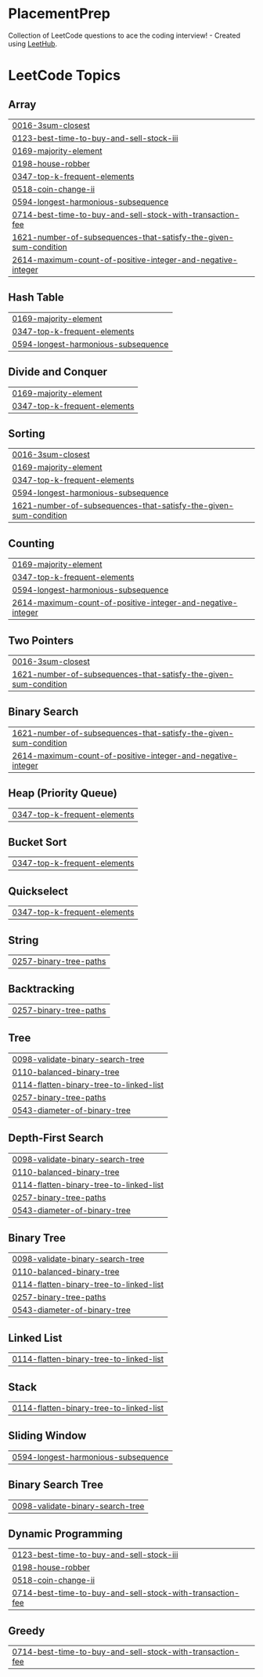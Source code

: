 # PlacementPrep
Collection of LeetCode questions to ace the coding interview! - Created using [LeetHub](https://github.com/QasimWani/LeetHub).

<!---LeetCode Topics Start-->
# LeetCode Topics
## Array
|  |
| ------- |
| [0016-3sum-closest](https://github.com/harshaldevv/PlacementPrep/tree/master/0016-3sum-closest) |
| [0123-best-time-to-buy-and-sell-stock-iii](https://github.com/harshaldevv/PlacementPrep/tree/master/0123-best-time-to-buy-and-sell-stock-iii) |
| [0169-majority-element](https://github.com/harshaldevv/PlacementPrep/tree/master/0169-majority-element) |
| [0198-house-robber](https://github.com/harshaldevv/PlacementPrep/tree/master/0198-house-robber) |
| [0347-top-k-frequent-elements](https://github.com/harshaldevv/PlacementPrep/tree/master/0347-top-k-frequent-elements) |
| [0518-coin-change-ii](https://github.com/harshaldevv/PlacementPrep/tree/master/0518-coin-change-ii) |
| [0594-longest-harmonious-subsequence](https://github.com/harshaldevv/PlacementPrep/tree/master/0594-longest-harmonious-subsequence) |
| [0714-best-time-to-buy-and-sell-stock-with-transaction-fee](https://github.com/harshaldevv/PlacementPrep/tree/master/0714-best-time-to-buy-and-sell-stock-with-transaction-fee) |
| [1621-number-of-subsequences-that-satisfy-the-given-sum-condition](https://github.com/harshaldevv/PlacementPrep/tree/master/1621-number-of-subsequences-that-satisfy-the-given-sum-condition) |
| [2614-maximum-count-of-positive-integer-and-negative-integer](https://github.com/harshaldevv/PlacementPrep/tree/master/2614-maximum-count-of-positive-integer-and-negative-integer) |
## Hash Table
|  |
| ------- |
| [0169-majority-element](https://github.com/harshaldevv/PlacementPrep/tree/master/0169-majority-element) |
| [0347-top-k-frequent-elements](https://github.com/harshaldevv/PlacementPrep/tree/master/0347-top-k-frequent-elements) |
| [0594-longest-harmonious-subsequence](https://github.com/harshaldevv/PlacementPrep/tree/master/0594-longest-harmonious-subsequence) |
## Divide and Conquer
|  |
| ------- |
| [0169-majority-element](https://github.com/harshaldevv/PlacementPrep/tree/master/0169-majority-element) |
| [0347-top-k-frequent-elements](https://github.com/harshaldevv/PlacementPrep/tree/master/0347-top-k-frequent-elements) |
## Sorting
|  |
| ------- |
| [0016-3sum-closest](https://github.com/harshaldevv/PlacementPrep/tree/master/0016-3sum-closest) |
| [0169-majority-element](https://github.com/harshaldevv/PlacementPrep/tree/master/0169-majority-element) |
| [0347-top-k-frequent-elements](https://github.com/harshaldevv/PlacementPrep/tree/master/0347-top-k-frequent-elements) |
| [0594-longest-harmonious-subsequence](https://github.com/harshaldevv/PlacementPrep/tree/master/0594-longest-harmonious-subsequence) |
| [1621-number-of-subsequences-that-satisfy-the-given-sum-condition](https://github.com/harshaldevv/PlacementPrep/tree/master/1621-number-of-subsequences-that-satisfy-the-given-sum-condition) |
## Counting
|  |
| ------- |
| [0169-majority-element](https://github.com/harshaldevv/PlacementPrep/tree/master/0169-majority-element) |
| [0347-top-k-frequent-elements](https://github.com/harshaldevv/PlacementPrep/tree/master/0347-top-k-frequent-elements) |
| [0594-longest-harmonious-subsequence](https://github.com/harshaldevv/PlacementPrep/tree/master/0594-longest-harmonious-subsequence) |
| [2614-maximum-count-of-positive-integer-and-negative-integer](https://github.com/harshaldevv/PlacementPrep/tree/master/2614-maximum-count-of-positive-integer-and-negative-integer) |
## Two Pointers
|  |
| ------- |
| [0016-3sum-closest](https://github.com/harshaldevv/PlacementPrep/tree/master/0016-3sum-closest) |
| [1621-number-of-subsequences-that-satisfy-the-given-sum-condition](https://github.com/harshaldevv/PlacementPrep/tree/master/1621-number-of-subsequences-that-satisfy-the-given-sum-condition) |
## Binary Search
|  |
| ------- |
| [1621-number-of-subsequences-that-satisfy-the-given-sum-condition](https://github.com/harshaldevv/PlacementPrep/tree/master/1621-number-of-subsequences-that-satisfy-the-given-sum-condition) |
| [2614-maximum-count-of-positive-integer-and-negative-integer](https://github.com/harshaldevv/PlacementPrep/tree/master/2614-maximum-count-of-positive-integer-and-negative-integer) |
## Heap (Priority Queue)
|  |
| ------- |
| [0347-top-k-frequent-elements](https://github.com/harshaldevv/PlacementPrep/tree/master/0347-top-k-frequent-elements) |
## Bucket Sort
|  |
| ------- |
| [0347-top-k-frequent-elements](https://github.com/harshaldevv/PlacementPrep/tree/master/0347-top-k-frequent-elements) |
## Quickselect
|  |
| ------- |
| [0347-top-k-frequent-elements](https://github.com/harshaldevv/PlacementPrep/tree/master/0347-top-k-frequent-elements) |
## String
|  |
| ------- |
| [0257-binary-tree-paths](https://github.com/harshaldevv/PlacementPrep/tree/master/0257-binary-tree-paths) |
## Backtracking
|  |
| ------- |
| [0257-binary-tree-paths](https://github.com/harshaldevv/PlacementPrep/tree/master/0257-binary-tree-paths) |
## Tree
|  |
| ------- |
| [0098-validate-binary-search-tree](https://github.com/harshaldevv/PlacementPrep/tree/master/0098-validate-binary-search-tree) |
| [0110-balanced-binary-tree](https://github.com/harshaldevv/PlacementPrep/tree/master/0110-balanced-binary-tree) |
| [0114-flatten-binary-tree-to-linked-list](https://github.com/harshaldevv/PlacementPrep/tree/master/0114-flatten-binary-tree-to-linked-list) |
| [0257-binary-tree-paths](https://github.com/harshaldevv/PlacementPrep/tree/master/0257-binary-tree-paths) |
| [0543-diameter-of-binary-tree](https://github.com/harshaldevv/PlacementPrep/tree/master/0543-diameter-of-binary-tree) |
## Depth-First Search
|  |
| ------- |
| [0098-validate-binary-search-tree](https://github.com/harshaldevv/PlacementPrep/tree/master/0098-validate-binary-search-tree) |
| [0110-balanced-binary-tree](https://github.com/harshaldevv/PlacementPrep/tree/master/0110-balanced-binary-tree) |
| [0114-flatten-binary-tree-to-linked-list](https://github.com/harshaldevv/PlacementPrep/tree/master/0114-flatten-binary-tree-to-linked-list) |
| [0257-binary-tree-paths](https://github.com/harshaldevv/PlacementPrep/tree/master/0257-binary-tree-paths) |
| [0543-diameter-of-binary-tree](https://github.com/harshaldevv/PlacementPrep/tree/master/0543-diameter-of-binary-tree) |
## Binary Tree
|  |
| ------- |
| [0098-validate-binary-search-tree](https://github.com/harshaldevv/PlacementPrep/tree/master/0098-validate-binary-search-tree) |
| [0110-balanced-binary-tree](https://github.com/harshaldevv/PlacementPrep/tree/master/0110-balanced-binary-tree) |
| [0114-flatten-binary-tree-to-linked-list](https://github.com/harshaldevv/PlacementPrep/tree/master/0114-flatten-binary-tree-to-linked-list) |
| [0257-binary-tree-paths](https://github.com/harshaldevv/PlacementPrep/tree/master/0257-binary-tree-paths) |
| [0543-diameter-of-binary-tree](https://github.com/harshaldevv/PlacementPrep/tree/master/0543-diameter-of-binary-tree) |
## Linked List
|  |
| ------- |
| [0114-flatten-binary-tree-to-linked-list](https://github.com/harshaldevv/PlacementPrep/tree/master/0114-flatten-binary-tree-to-linked-list) |
## Stack
|  |
| ------- |
| [0114-flatten-binary-tree-to-linked-list](https://github.com/harshaldevv/PlacementPrep/tree/master/0114-flatten-binary-tree-to-linked-list) |
## Sliding Window
|  |
| ------- |
| [0594-longest-harmonious-subsequence](https://github.com/harshaldevv/PlacementPrep/tree/master/0594-longest-harmonious-subsequence) |
## Binary Search Tree
|  |
| ------- |
| [0098-validate-binary-search-tree](https://github.com/harshaldevv/PlacementPrep/tree/master/0098-validate-binary-search-tree) |
## Dynamic Programming
|  |
| ------- |
| [0123-best-time-to-buy-and-sell-stock-iii](https://github.com/harshaldevv/PlacementPrep/tree/master/0123-best-time-to-buy-and-sell-stock-iii) |
| [0198-house-robber](https://github.com/harshaldevv/PlacementPrep/tree/master/0198-house-robber) |
| [0518-coin-change-ii](https://github.com/harshaldevv/PlacementPrep/tree/master/0518-coin-change-ii) |
| [0714-best-time-to-buy-and-sell-stock-with-transaction-fee](https://github.com/harshaldevv/PlacementPrep/tree/master/0714-best-time-to-buy-and-sell-stock-with-transaction-fee) |
## Greedy
|  |
| ------- |
| [0714-best-time-to-buy-and-sell-stock-with-transaction-fee](https://github.com/harshaldevv/PlacementPrep/tree/master/0714-best-time-to-buy-and-sell-stock-with-transaction-fee) |
<!---LeetCode Topics End-->
